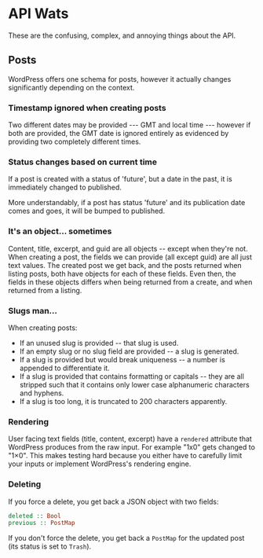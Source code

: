 # API Wats

These are the confusing, complex, and annoying things about the API.

## Posts

WordPress offers one schema for posts, however it actually changes significantly depending on the
context.

### Timestamp ignored when creating posts

Two different dates may be provided --- GMT and local time --- however if both are provided, the GMT
date is ignored entirely as evidenced by providing two completely different times.

### Status changes based on current time

If a post is created with a status of 'future', but a date in the past, it is immediately changed to
published.

More understandably, if a post has status 'future' and its publication date comes and goes, it will
be bumped to published.

### It's an object... sometimes

Content, title, excerpt, and guid are all objects -- except when they're not. When creating a post,
the fields we can provide (all except guid) are all just text values. The created post we get back,
and the posts returned when listing posts, both have objects for each of these fields. Even then,
the fields in these objects differs when being returned from a create, and when returned from a
listing.

### Slugs man...

When creating posts:

* If an unused slug is provided -- that slug is used.
* If an empty slug or no slug field are provided -- a slug is generated.
* If a slug is provided but would break uniqueness -- a number is appended to differentiate it.
* If a slug is provided that contains formatting or capitals -- they are all stripped such that it
  contains only lower case alphanumeric characters and hyphens.
* If a slug is too long, it is truncated to 200 characters apparently.

### Rendering

User facing text fields (title, content, excerpt) have a `rendered` attribute that WordPress
produces from the raw input. For example "1x0" gets changed to "1&times;0". This makes testing hard
because you either have to carefully limit your inputs or implement WordPress's rendering engine.

### Deleting

If you force a delete, you get back a JSON object with two fields:

```haskell
deleted :: Bool
previous :: PostMap
```

If you don't force the delete, you get back a `PostMap` for the updated post (its status is set to
`Trash`).
